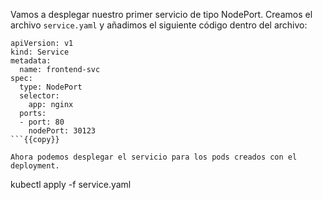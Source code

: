 Vamos a desplegar nuestro primer servicio de tipo NodePort. Creamos el archivo `service.yaml` y añadimos el siguiente código dentro del archivo:

```
apiVersion: v1
kind: Service
metadata:
  name: frontend-svc
spec:
  type: NodePort
  selector:
    app: nginx
  ports:
  - port: 80
    nodePort: 30123
```{{copy}}

Ahora podemos desplegar el servicio para los pods creados con el deployment.

```
kubectl apply -f service.yaml
```{{exec}}